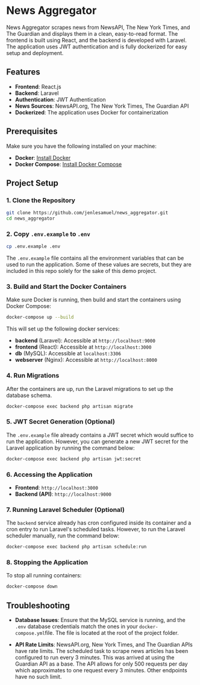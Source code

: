 
# News Aggregator

News Aggregator scrapes news from NewsAPI, The New York Times, and The Guardian and displays them in a clean,
easy-to-read format. The frontend is built using React, and the backend is developed with Laravel. The application uses JWT authentication and is fully dockerized for easy setup and deployment.

## Features

- **Frontend**: React.js
- **Backend**: Laravel
- **Authentication**: JWT Authentication
- **News Sources**: NewsAPI.org, The New York Times, The Guardian API
- **Dockerized**: The application uses Docker for containerization

## Prerequisites

Make sure you have the following installed on your machine:

- **Docker**: [Install Docker](https://docs.docker.com/get-docker/)
- **Docker Compose**: [Install Docker Compose](https://docs.docker.com/compose/install/)

## Project Setup

### 1. Clone the Repository

```bash
git clone https://github.com/jenlesamuel/news_aggregator.git
cd news_aggregator
```

### 2. Copy `.env.example` to `.env`

```bash
cp .env.example .env
```
The `.env.example` file contains all the environment variables that can be used to run the application. Some of these values are secrets, but they are included in this repo solely for the sake of this demo project.


### 3. Build and Start the Docker Containers

Make sure Docker is running, then build and start the containers using Docker Compose:

```bash
docker-compose up --build
```

This will set up the following docker services:

- **backend** (Laravel): Accessible at `http://localhost:9000`
- **frontend** (React): Accessible at `http://localhost:3000`
- **db** (MySQL): Accessible at `localhost:3306`
- **webserver** (Nginx): Accessible at `http://localhost:8000`

### 4. Run Migrations

After the containers are up, run the Laravel migrations to set up the database schema.

```bash
docker-compose exec backend php artisan migrate
```

### 5. JWT Secret Generation (Optional)

The `.env.example` file already contains a JWT secret which would suffice to run the application. However, you can generate a new JWT secret for the Laravel application by running the command below:

```bash
docker-compose exec backend php artisan jwt:secret
```

### 6. Accessing the Application

- **Frontend**: `http://localhost:3000`
- **Backend (API)**: `http://localhost:9000`

### 7. Running Laravel Scheduler (Optional)

The `backend` service already has cron configured inside its container and a cron entry to run Laravel's scheduled tasks. However, to run the Laravel scheduler manually, run the command below: 

```bash
docker-compose exec backend php artisan schedule:run
```


### 8. Stopping the Application

To stop all running containers:

```bash
docker-compose down
```

## Troubleshooting

- **Database Issues**: Ensure that the MySQL service is running, and the `.env` database credentials match the ones in your `docker-compose.yml`file. The file is located at the root of the project folder.

- **API Rate Limits**: NewsAPI.org, New York Times, and The Guardian APIs have rate limits. 
The scheduled task to scrape news articles has been configured to run every 3 minutes. This was arrived at using the Guardian API as a base. The API allows for only 500 requests per day which approximates to one request every 3 minutes. Other endpoints have no such limit.
